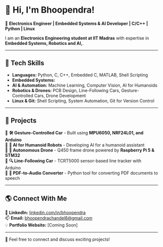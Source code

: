 # 👋 Hi, I'm Bhoopendra!  

🚀 **Electronics Engineer | Embedded Systems & AI Developer | C/C++ | Python | Linux**  

I am an **Electronics Engineering student at IIT Madras** with expertise in **Embedded Systems, Robotics and AI,**.

---

## 🔧 **Tech Skills**
- **Languages:** Python, C, C++, Embedded C, MATLAB, Shell Scripting  
- **Embedded Systems:** 
- **AI & Automation:** Machine Learning, Computer Vision, AI for Humanoids  
- **Robotics & Drones:** PCB Design, Line-Following Cars, Gesture-Controlled Cars, Drone Development  
- **Linux & Git:** Shell Scripting, System Automation, Git for Version Control  


---

## 📌 **Projects**
🔹 **🛠 Gesture-Controlled Car** - Built using **MPU6050, NRF24L01, and Arduino**  
🔹 **🤖 AI for Humanoid Robots** - Developing AI for a humanoid assistant  
🔹 **🚁 Autonomous Drone** - Q450 frame drone powered by **Raspberry Pi 5 & STM32**  
🔹 **🔍 Line-Following Car** - TCRT5000 sensor-based line tracker with Arduino  
🔹 **📜 PDF-to-Audio Converter** - Python tool for converting PDF documents to speech  

---

## 🌎 **Connect With Me**
🔗 **LinkedIn:** [linkedin.com/in/bhoopendra](#)  
📫 **Email:** bhoopendrachandel8@gmail.com  
💡 **Portfolio Website:** [Coming Soon]  

---
💬 Feel free to connect and discuss exciting projects!  
